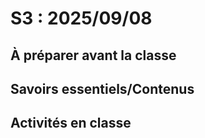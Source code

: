# S3 : <!-- varexp:begin S3 -->2025/09/08<!-- varexp:end --> 

## À préparer avant la classe


## Savoirs essentiels/Contenus


## Activités en classe
